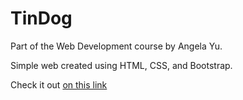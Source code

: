 # TinDog

Part of the Web Development course by Angela Yu. 

Simple web created using HTML, CSS, and Bootstrap.

Check it out [on this link](https://iggynp.github.io/TinDog/)
